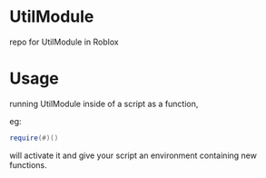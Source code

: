# UtilModule
repo for UtilModule in Roblox

# Usage
running UtilModule inside of a script as a function,

eg:
```lua
require(#)()
```

will activate it and give your script an environment containing new functions.
